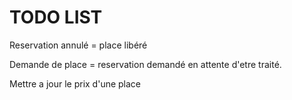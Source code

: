 
# TODO LIST

Reservation annulé = place libéré

Demande de place = reservation demandé en attente d'etre traité.


Mettre a jour le prix d'une place 



